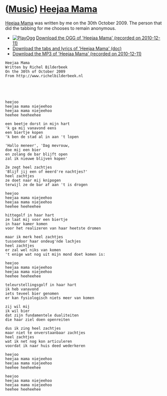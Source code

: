 # ([Music](Music.htm)) [Heejaa Mama](SongHeejaaMama.htm)

[Heejaa Mama](SongHeejaaMama.htm) was written by me on the 30th October
2009. The person that did the tabbing for me chooses to remain
anonymous.

-   [![PlayOgg](http://static.fsf.org/playogg/Play_ogg_80x15.png "I support PlayOgg!")](http://playogg.org) [Download the OGG of 'Heejaa Mama' (recorded on 2010-12-11)](CD07_HeejaaMama20101211.ogg)
-   [Download the tabs and lyrics of 'Heejaa Mama' (doc)](SongHeejaaMama.doc)
-   [Download the MP3 of 'Heejaa Mama' (recorded on 2010-12-11)](CD07_HeejaaMama20101211.mp3)

```
Heejaa Mama
Written by Richel Bilderbeek
On the 30th of October 2009
From http://www.richelbilderbeek.nl





heejoo
heejaa mama niejeehoo
heejaa mama niejeehoo
heehee heeheehee

een beetje dorst in mijn hart
'k ga mij vanavond eens
een biertje kopen
'k ben de stad al in aan 't lopen

'Hallo meneer', 'Dag mevrouw,
doe mij een bier
en zolang de bar blijft open
zal ik nieuwe blijven kopen'

Ze zegt heel zachtjes
'Blijf jij een of meerd're nachtjes?'
heel zachtjes
ze doet naar mij knipogen
terwijl ze de bar af aan 't is drogen

heejoo
heejaa mama niejeehoo
heejaa mama niejeehoo
heehee heeheehee

hittegolf in haar hart
ze laat mij voor een biertje
in haar kamer komen
voor het realizeren van haar heetste dromen

maar ik merk heel zachtjes
tussendoor haar ondeug'nde lachjes
heel zachtjes
er zal wel niks van komen
't enige wat nog uit mijn mond doet komen is:

heejoo
heejaa mama niejeehoo
heejaa mama niejeehoo
heehee heeheehee

teleurstellingsgolf in haar hart
ik heb vanavond
iets teveel bier genomen
er kan fysiologisch niets meer van komen

zij wil mij
ik wil bier
dat zijn fundamentele dualiteiten
die haar ziel doen openreiten

dus ik zing heel zachtjes
maar niet te onverstaanbaar zachtjes
heel zachtjes
wat ik net nog kon articuleren
voordat ik naar huis deed wederkeren

heejoo
heejaa mama niejeehoo
heejaa mama niejeehoo
heehee heeheehee

heejoo
heejaa mama niejeehoo
heejaa mama niejeehoo
heehee heeheehee
```
